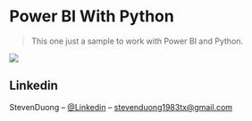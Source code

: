 ﻿# Power BI With Python
> This one just a sample to work with Power BI and Python.


![](../header.png)



## Linkedin

StevenDuong – [@Linkedin]( https://www.linkedin.com/in/anhduongsb/) – stevenduong1983tx@gmail.com


